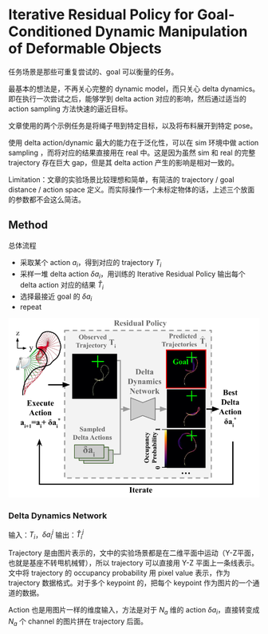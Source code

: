 # Iterative Residual Policy for Goal-Conditioned Dynamic Manipulation of Deformable Objects
任务场景是那些可重复尝试的、goal 可以衡量的任务。

最基本的想法是，不再关心完整的 dynamic model，而只关心 delta dynamics。即在执行一次尝试之后，能够学到 delta action 对应的影响，然后通过适当的 action sampling 方法快速的逼近目标。

文章使用的两个示例任务是将绳子甩到特定目标，以及将布料展开到特定 pose。

使用 delta action/dynamic 最大的能力在于泛化性，可以在 sim 环境中做 action sampling ，而将对应的结果直接用在 real 中。这是因为虽然 sim 和 real 的完整 trajectory 存在巨大 gap，但是其 delta action 产生的影响是相对一致的。

Limitation：文章的实验场景比较理想和简单，有简洁的 trajectory / goal distance / action space 定义。而实际操作一个未标定物体的话，上述三个放面的参数都不会这么简洁。

## Method
总体流程
- 采取某个 action $a_i$，得到对应的 trajectory $T_i$
- 采样一堆 delta action $\delta a_i$，用训练的 Iterative Residual Policy 输出每个 delta action 对应的结果 $\hat{T}_i$
- 选择最接近 goal 的 $\delta a_i$
- repeat

![](../imgs/IRP.png)

### Delta Dynamics Network
输入：$T_i$，$\delta a_i^j$
输出：$\hat{T}_i^j$

Trajectory 是由图片表示的，文中的实验场景都是在二维平面中运动（Y-Z平面，也就是基座不转甩机械臂），所以 trajectory 可以直接用 Y-Z 平面上一条线表示。文中将 trajectory 的 occupancy probability 用 pixel value 表示，作为 trajectory 数据格式。对于多个 keypoint 的，把每个 keypoint 作为图片的一个通道的数据。

Action 也是用图片一样的维度输入，方法是对于 $N_a$ 维的 action $\delta a_i$，直接转变成 $N_a$ 个 channel 的图片拼在 trajectory 后面。